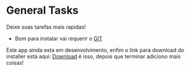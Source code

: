 # General Tasks
Deixe suas tarefas mais rapidas!

- Bom para instalar vai requerir o [GIT](https://git-scm.com/downloads)

Este app ainda esta em desenvolvimento, enfim o link para download do installer está aqui: [Download](https://github.com/Pepe-77777/General-Tasks/releases/download/Setup/Installer.bat) é isso, depois que terminar adiciono mais coisas!

